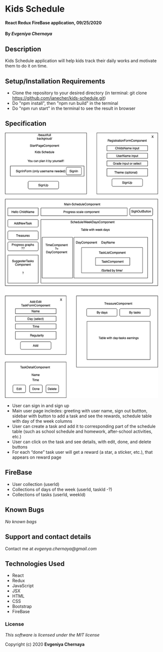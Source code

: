 # Kids Schedule

#### React Redux FireBase application, 09/25/2020

#### By _**Evgeniya Chernaya**_

## Description

Kids Schedule application will help kids track their daily works and motivate them to do it on time. 

## Setup/Installation Requirements

* Clone the repository to your desired directory (in terminal: git clone https://github.com/janecher/kids-schedule.git)
* Do "npm install", then "npm run build" in the terminal
* Do "npm run start" in the terminal to see the result in browser

## Specification

<img src="public/component-tree.png"/><br>

* User can sign in and sign up
* Main user page incledes: greeting with user name, sign out buttton, sidebar with button to add a task and see the rewards, schedule table with day of the week columns 
* User can create a task and add it to corresponding part of the schedule table (such as school schedule and homework, after-school activities, etc.) 
* User can click on the task and see details, with edit, done, and delete buttons 
* For each “done” task user will get a reward (a star, a sticker, etc.), that appears on reward page

## FireBase

* User collection (userId)
* Collections of days of the week (userId, taskId -?)
* Collections of tasks (userId, weekId)

## Known Bugs

_No known bags_

## Support and contact details

Contact me at _evgenya.chernaya@gmail.com_

## Technologies Used

  * React
  * Redux
  * JavaScript
  * JSX
  * HTML
  * CSS
  * Bootstrap
  * FireBase

### License

_This software is licensed under the MIT license_

Copyright (c) 2020 **Evgeniya Chernaya**